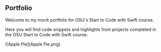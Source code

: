 ## Portfolio

Welcome to my mock portfolio for OSU's Start to Code with Swift course.

Here you will find code snippets and highlights from projects completed in the OSU Start to Code with Swift course.

![Apple Pie](Apple Pie.png)
